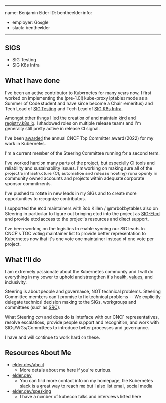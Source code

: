 -------------------------------------------------------------
name: Benjamin Elder
ID: bentheelder
info:
  - employer: Google
  - slack: bentheelder
-------------------------------------------------------------

## SIGS

- SIG Testing
- SIG K8s Infra

## What I have done

I've been an active contributor to Kubernetes for many years now, I first worked
on implementing the (pre-1.0!) kube-proxy iptables mode as a Summer of Code student and
have since become a Chair (emeritus) and Tech Lead of [SIG Testing][sig-testing] and Tech Lead of
[SIG K8s Infra][sig-k8s-infra].

Amongst other things I led the creation of and maintain [kind][kind] and [registry.k8s.io][registry.k8s.io].
I shadowed roles on multiple release teams and I'm generally still pretty active in release CI signal.

I've been [awarded][awarded] the annual CNCF Top Committer award (2022) for my work in Kubernetes.

I'm a current member of the Steering Committee running for a second term.

I've worked hard on many parts of the project, but especially CI tools and reliability and sustainability issues. I'm working on making sure all of the project's infrastructure (CI, automation and release hosting) runs openly in community owned accounts and projects within adequate corporate sponsor commitments.

I've pushed to rotate in new leads in my SIGs and to create more opportunities to
recognize contributors.

I supported the etcd maintainers with Bob Killen / @mrbobbytables also on Steering in particular to figure out bringing etcd into the project as [SIG-Etcd][SIG-Etcd] and provide
etcd access to the project's resources and direct support.

I've been working on the logistics to enable syncing our SIG leads to CNCF's
TOC voting maintainer list to provide better representation to Kubernetes now that
it's one vote one maintainer instead of one vote per project.

## What I'll do

I am extremely passionate about the Kubernetes community and I will do everything in my
power to uphold and strengthen it's health, [values][values], and inclusivity.

Steering is about people and governance, NOT technical problems.
Steering Committee members can't promise to fix technical problems -- We explicitly delegate
technical decision making to the SIGs, workgroups and committees (such as [SRC][SRC]).

What Steering _can_ and does do is interface with our CNCF representatives, resolve escalations, provide people support and recognition, and work with SIGs/WGs/Committees to introduce better processes and governance.

I have and will continue to work hard on these.

## Resources About Me

- [elder.dev/about](https://elder.dev/about)
  - More details about me here if you're curious.
- [elder.dev](https://elder.dev)
  - You can find more contact info on my homepage, the Kubernetes slack is a great way to reach me but I also list email, social media
- [elder.dev/speaking](https://elder.dev/speaking)
  - I have a number of kubecon talks and interviews listed here



[awarded]: https://www.cncf.io/announcements/2020/11/20/cloud-native-computing-foundation-announces-2020-community-awards-winners/
[values]: https://www.kubernetes.dev/community/values/
[kind]: https://kind.sigs.k8s.io/
[registry.k8s.io]: https://registry.k8s.io
[SRC]: https://github.com/kubernetes/committee-security-response
[SIG-Etcd]: https://etcd.io/blog/2023/introducing-sig-etcd/
[sig-testing]: https://github.com/kubernetes/community/blob/master/sig-testing/README.md
[sig-k8s-infra]: https://github.com/kubernetes/community/blob/master/sig-k8s-infra/README.md
